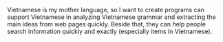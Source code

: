 Vietnamese is my mother language, so I want to create programs can support Vietnamese in analyzing Vietnamese grammar and extracting the main ideas from web pages quickly. Beside that, they can help people search information quickly and exactly (especially items in Vietnamese).